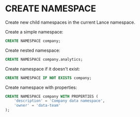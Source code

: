 # CREATE NAMESPACE

Create new child namespaces in the current Lance namespace.

Create a simple namespace:

```sql
CREATE NAMESPACE company;
```

Create nested namespace:

```sql
CREATE NAMESPACE company.analytics;
```

Create namespace if it doesn't exist:

```sql
CREATE NAMESPACE IF NOT EXISTS company;
```

Create namespace with properties:

```sql
CREATE NAMESPACE company WITH PROPERTIES (
    'description' = 'Company data namespace',
    'owner' = 'data-team'
);
```